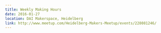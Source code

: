 ```yaml
---
title: Weekly Making Hours
date: 2016-01-27
location: DAI Makerspace, Heidelberg
link: http://www.meetup.com/Heidelberg-Makers-Meetup/events/228081246/
---
```

